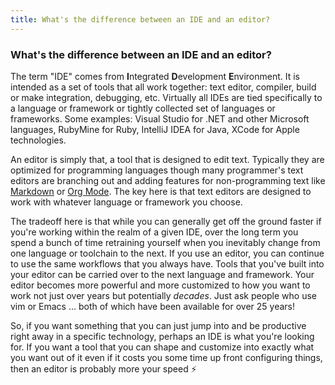 ```yaml
---
title: What's the difference between an IDE and an editor?
---
```

### What's the difference between an IDE and an editor?

The term "IDE" comes from **I**ntegrated **D**evelopment **E**nvironment. It is intended as a set of tools that all work together: text editor, compiler, build or make integration, debugging, etc. Virtually all IDEs are tied specifically to a language or framework or tightly collected set of languages or frameworks. Some examples: Visual Studio for .NET and other Microsoft languages, RubyMine for Ruby, IntelliJ IDEA for Java, XCode for Apple technologies.

An editor is simply that, a tool that is designed to edit text. Typically they are optimized for programming languages though many programmer's text editors are branching out and adding features for non-programming text like [Markdown](https://daringfireball.net/projects/markdown/syntax) or [Org Mode](http://orgmode.org/). The key here is that text editors are designed to work with whatever language or framework you choose.

The tradeoff here is that while you can generally get off the ground faster if you're working within the realm of a given IDE, over the long term you spend a bunch of time retraining yourself when you inevitably change from one language or toolchain to the next. If you use an editor, you can continue to use the same workflows that you always have. Tools that you've built into your editor can be carried over to the next language and framework. Your editor becomes more powerful and more customized to how you want to work not just over years but potentially *decades*. Just ask people who use vim or Emacs ... both of which have been available for over 25 years!

So, if you want something that you can just jump into and be productive right away in a specific technology, perhaps an IDE is what you're looking for. If you want a tool that you can shape and customize into exactly what you want out of it even if it costs you some time up front configuring things, then an editor is probably more your speed :zap:

